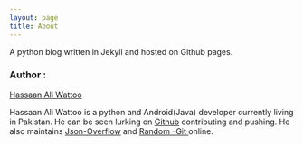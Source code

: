 ```yaml
---
layout: page
title: About
---
```


<p class="message">
 A python blog written in Jekyll and hosted on Github pages.
</p>

<h3> Author : </h3> <p>  <a href="https://github.com/hassaanaliw/">Hassaan Ali Wattoo</a></p>
<p> Hassaan Ali Wattoo is a python and Android(Java) developer currently living in Pakistan. He can be seen lurking on <a href="https://github.com/hassaanaliw">Github</a> contributing and pushing. He also maintains <a href="http://json-overflow.herokuapp.com/"> Json-Overflow</a> and <a href="http://random-git.herokuapp.com"> Random -Git </a> online.</p>

<style type="text/css">
 
	  #share-buttons img {
	  width: 64px;
	  padding: 5px;
	  border: 0;
	  box-shadow: 0;
	  display: inline;
	  }
	  
</style>

<div id="share-buttons" style="padding-top:50px;padding-left: 600px;">
 
	<!-- Facebook -->
	<a href="http://www.facebook.com/sharer.php?u=http://random-git.herokuapp.com" target="_blank"><img src="http://www.simplesharebuttons.com/images/somacro/facebook.png" alt="Facebook" /></a>
 
	<!-- Twitter -->
	<a href="http://twitter.com/share?url=http://random-git.herokuapp.com&text=Find Random Github Developers&hashtags=github" target="_blank"><img src="http://www.simplesharebuttons.com/images/somacro/twitter.png" alt="Twitter" /></a>
	
	<a href="https://plus.google.com/share?url=http://random-git.herokuapp.com" target="_blank"><img src="http://www.simplesharebuttons.com/images/somacro/google.png" alt="Google" /></a>

</div>
